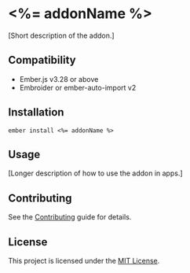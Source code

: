 # <%= addonName %>

[Short description of the addon.]

## Compatibility

- Ember.js v3.28 or above
- Embroider or ember-auto-import v2

## Installation

```
ember install <%= addonName %>
```

## Usage

[Longer description of how to use the addon in apps.]

## Contributing

See the [Contributing](CONTRIBUTING.md) guide for details.

## License

This project is licensed under the [MIT License](LICENSE.md).
